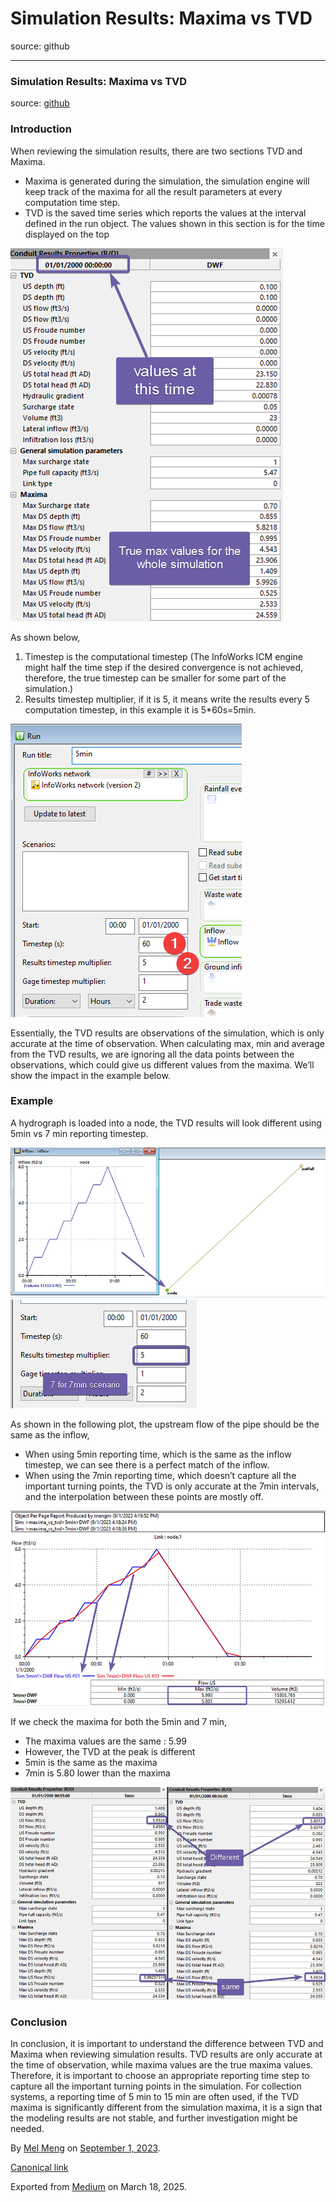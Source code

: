# Simulation Results: Maxima vs TVD

source: github

---

### Simulation Results: Maxima vs TVD

source: [github](https://github.com/mel-meng/hhnote/tree/main/hydraulics/maxima_vs_tvd)

### Introduction

When reviewing the simulation results, there are two sections TVD and Maxima.

* Maxima is generated during the simulation, the simulation engine will keep track of the maxima for all the result parameters at every computation time step.
* TVD is the saved time series which reports the values at the interval defined in the run object. The values shown in this section is for the time displayed on the top

![](images\0_sE_VukiBKzvnCkAK.png)

As shown below,

1. Timestep is the computational timestep (The InfoWorks ICM engine might half the time step if the desired convergence is not achieved, therefore, the true timestep can be smaller for some part of the simulation.)
2. Results timestep multiplier, if it is 5, it means write the results every 5 computation timestep, in this example it is 5\*60s=5min.

![](images\0_TRdwZSIf7ZSi8zv2.png)

Essentially, the TVD results are observations of the simulation, which is only accurate at the time of observation. When calculating max, min and average from the TVD results, we are ignoring all the data points between the observations, which could give us different values from the maxima. We’ll show the impact in the example below.

### Example

A hydrograph is loaded into a node, the TVD results will look different using 5min vs 7 min reporting timestep.

![](images\0_GNtTCYV0m50EVLfD.png)![](images\0_Ze1hiSv718Zi2DuZ.png)

As shown in the following plot, the upstream flow of the pipe should be the same as the inflow,

* When using 5min reporting time, which is the same as the inflow timestep, we can see there is a perfect match of the inflow.
* When using the 7min reporting time, which doesn’t capture all the important turning points, the TVD is only accurate at the 7min intervals, and the interpolation between these points are mostly off.

![](images\0_xCgw2XSWr5Qjz-LU.png)

If we check the maxima for both the 5min and 7 min,

* The maxima values are the same : 5.99
* However, the TVD at the peak is different
* 5min is the same as the maxima
* 7min is 5.80 lower than the maxima

![](images\0_dZxWyQ3kaZITiQ8n.png)

### Conclusion

In conclusion, it is important to understand the difference between TVD and Maxima when reviewing simulation results. TVD results are only accurate at the time of observation, while maxima values are the true maxima values. Therefore, it is important to choose an appropriate reporting time step to capture all the important turning points in the simulation. For collection systems, a reporting time of 5 min to 15 min are often used, if the TVD maxima is significantly different from the simulation maxima, it is a sign that the modeling results are not stable, and further investigation might be needed.

By [Mel Meng](https://medium.com/@mel-meng-pe) on [September 1, 2023](https://medium.com/p/69f86053d222).

[Canonical link](https://medium.com/@mel-meng-pe/simulation-results-maxima-vs-tvd-69f86053d222)

Exported from [Medium](https://medium.com) on March 18, 2025.
